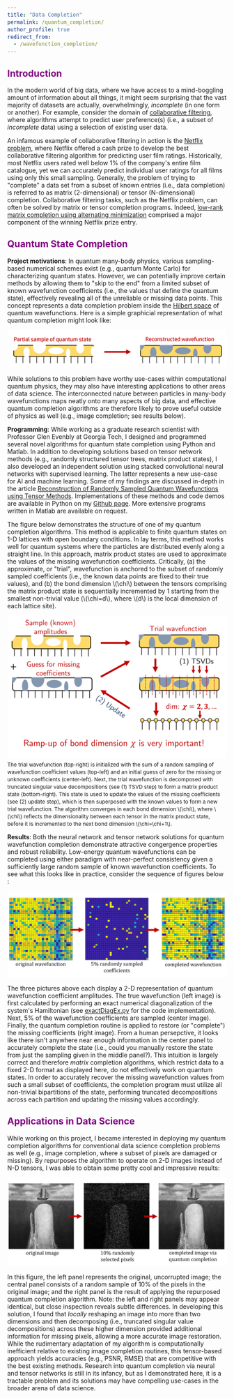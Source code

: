 ```yaml
---
title: "Data Completion"
permalink: /quantum_completion/
author_profile: true
redirect_from:
  - /wavefunction_completion/
---
```


## <span style="color: purple;"> Introduction </span>
In the modern world of big data, where we have access to a mind-boggling amount of information about all things, it might seem surprising that the vast majority of datasets are actually, overwhelmingly, *incomplete* (in one form or another). For example, consider the domain of [collaborative filtering](https://en.wikipedia.org/wiki/Collaborative_filtering), where algorithms attempt to predict user preference(s) (i.e., a subset of *incomplete* data) using a selection of existing user data.

An infamous example of collaborative filtering in action is the [Netflix problem](https://en.wikipedia.org/wiki/Netflix_Prize), where Netflix offered a cash prize to develop the best collaborative filtering algorithm for predicting user film ratings. Historically, most Netflix users rated well below 1% of the company's entire film catalogue, yet we can accurately predict individual user ratings for all films using only this small sampling. Generally, the problem of trying to "complete" a data set from a subset of known entries (i.e., data completion) is referred to as matrix (2-dimensional) or tensor (N-dimensional) completion. Collaborative filtering tasks, such as the Netflix problem, can often be solved by matrix or tensor completion programs. Indeed, [low-rank matrix completion using alternating minimization](https://arxiv.org/pdf/1212.0467) comprised a major component of the winning Netflix prize entry.

## <span style="color: purple;"> Quantum State Completion </span>
**Project motivations**: In quantum many-body physics, various sampling-based numerical schemes exist (e.g., quantum Monte Carlo) for characterizing quantum states. However, we can potentially improve certain methods by allowing them to "skip to the end" from a limited subset of known wavefunction coefficients (i.e., the values that define the quantum state), effectively revealing all of the unreliable or missing data points. This concept represents a data completion problem inside the [Hilbert space](https://mathworld.wolfram.com/HilbertSpace.html) of quantum wavefunctions. Here is a simple graphicial representation of what quantum completion might look like:

![Quantum State Completion Visual](../files/quantum/quantum_completion_visual.png)

While solutions to this problem have worthy use-cases within computational quantum physics, they may also have interesting applications to other areas of data science. The interconnected nature between particles in many-body wavefunctions maps neatly onto many aspects of big data, and effective quantum completion algorithms are therefore likely to prove useful outside of physics as well (e.g., image completion; see results below).

**Programming**: While working as a graduate research scientist with Professor Glen Evenbly at Georgia Tech, I designed and programmed several novel algorithms for quantum state completion using Python and Matlab. In addition to developing solutions based on tensor network methods (e.g., randomly structured tensor trees, matrix product states), I also developed an independent solution using stacked convolutional neural networks with supervised learning. The latter represents a new use-case for AI and machine learning. Some of my findings are discussed in-depth in the article [Reconstruction of Randomly Sampled Quantum Wavefunctions using Tensor Methods](https://arxiv.org/abs/2310.01628). Implementations of these methods and code demos are available in Python on my [Github page](https://github.com/astahl3). More extensive programs written in Matlab are available on request.

The figure below demonstrates the structure of one of my quantum completion algorithms. This method is applicable to finite quantum states on 1-D lattices with open boundary conditions. In lay terms, this method works well for quantum systems where the particles are distributed evenly along a straight line. In this approach, matrix product states are used to approximate the values of the missing wavefunction coefficients. Critically, (a) the approximate, or "trial", wavefunction is anchored to the subset of randomly sampled coefficients (i.e., the known data points are fixed to their true values), and (b) the bond dimension \\(\chi\\) between the tensors comprising the matrix product state is sequentially incremented by 1 starting from the smallest non-trivial value (\\(\chi=d\\), where \\(d\\) is the local dimension of each lattice site).

![Truncated MPS Completion Visual](../files/quantum/truncated_mps_completion.png)
<span style="font-size: 12px; color=grey">The trial wavefunction (top-right) is initialized with the sum of a random sampling of wavefunction coefficient values (top-left) and an initial guess of zero for the missing or unknown coefficients (center-left). Next, the trial wavefunction is decomposed with truncated singular value decompositions (see (1) TSVD step) to form a matrix product state (bottom-right). This state is used to update the values of the missing coefficients (see (2) update step), which is then superposed with the known values to form a new trial wavefunction. The algorithm converges in each bond dimension \\(\chi\\), where \\(\chi\\) reflects the dimensionality between each tensor in the matrix product state, before it is incremented to the next bond dimension \\(\chi=\chi+1\\).</span>

**Results**: Both the neural network and tensor network solutions for quantum wavefunction completion demonstrate attractive congergence properties and robust reliability. Low-energy quantum wavefunctions can be completed using either paradigm with near-perfect consistency given a sufficiently large random sample of known wavefunction coefficients. To see what this looks like in practice, consider the sequence of figures below                                                                                                                                                                        :

![2-D Quantum Completion Visual](../files/quantum/wavefunction_completion_example.png)

The three pictures above each display a 2-D representation of quantum wavefunction coefficient amplitudes. The true wavefunction (left image) is first calculated by performing an exact numerical diagonalization of the system's Hamiltonian (see [exactDiagEx.py](https://github.com/astahl3/wavefunction_completion/blob/main/exactDiagEx.py) for the code implementation). Next, 5% of the wavefunction coefficients are sampled (center image). Finally, the quantum completion routine is applied to restore (or "complete") the missing coefficients (right image). From a human persepctive, it looks like there isn't anywhere near enough information in the center panel to accurately complete the state (i.e., could you manually restore the state from just the sampling given in the middle panel?). This intuition is largely correct and therefore *matrix* completion algorithms, which restrict data to a fixed 2-D format as displayed here, do not effectively work on quantum states. In order to accurately recover the missing wavefunction values from such a small subset of coefficients, the completion program must utilize all non-trivial bipartitions of the state, performing truncated decompositions across each partition and updating the missing values accordingly.

## <span style="color: purple;"> Applications in Data Science </span>
While working on this project, I became interested in deploying my quantum completion algorithms for conventional data science completion problems as well (e.g., image  completion, where a subset of pixels are damaged or missing). By repurposes the algorithm to operate on 2-D images instead of N-D tensors, I was able to obtain some pretty cool and impressive results:

![2-D Image Completion Visual](../files/quantum/image_completion_example.png)

In this figure, the left panel represents the original, uncorrupted image; the central panel consists of a random sample of 10% of the pixels in the original image; and the right panel is the result of applying the repurposed quantum completion algorithm. Note: the left and right panels may appear identical, but close inspection reveals subtle differences. In developing this solution, I found that *locally* reshaping an image into more than two dimensions and then decomposing (i.e., truncated singular value decompositions) across these higher dimension provided additional information for missing pixels, allowing a more accurate image restoration. While the rudimentary adaptation of my algorithm is computationally inefficient relative to existing image completion routines, this tensor-based approach yields accuracies (e.g., PSNR, RMSE) that are competitive with the best existing methods. Research into quantum completion via neural and tensor networks is still in its infancy, but as I demonstrated here, it is a tractable problem and its solutions may have compelling use-cases in the broader arena of data science.